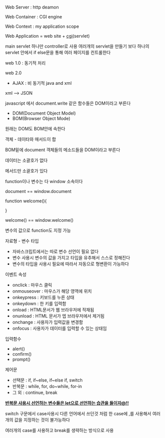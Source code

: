 Web Server : http deamon	

Web Container : CGI engine

Web Context : my application scope



Web Application = web site + <u>cgi</u>(servlet)



main servlet 하나만 controller로 사용 여러개의 servlet을 만들기 보다 하나의 servlet 안에서 if else문을 통해 여러 페이지를 컨트롤한다



web 1.0 : 동기적 처리

web 2.0 

- AJAX : 비 동기적 java and xml

xml --> JSON



javascript 에서  document.write 같은 함수들은 DOM이라고 부른다

- DOM(Document Object Model)
- BOM(Browser Object Mode)

원래는 DOM도 BOM안에 속한다



객체 - 데이타와 매서드이 합

BOM밑에 document 객체들의 메소드들을 DOM이라고 부른다

데이터는 소괄호가 없다

메서드만 소괄호가 있다



function이나 변수는 다 window 소속이다

document == window.document



function welcome(){

}

welcome() == window.welcome()



변수의 값으로 function도 지정 가능



자료형 - 변수 타입

- 자바스크립트에서는 따로 변수 선언이 필요 없다
- 변수 사용시 변수의 값을 가지고 타입을 유추해서 스스로 정해진다
- 변수의 타입을 사용시 필요에 따라서 자동으로 형변환이 가능하다



이벤트 속성

- onclick : 마우스 클릭
- onmouseover : 마우스가 해당 영역에 위치
- onkeypress : 키보드를 누른 상태
- onkeydown : 한 키를 입력함
-  onload : HTML문서가 웹 브라우저에 적재됨
- onunload : HTML 문서가 엡 브라우저에서 제거됨
- onchange : 사용자가 입력값을 변경함
- onfocus : 사용자가 데이터를 입력할 수 있는 상태임



입력함수

- alert()
- confirm()
- prompt()



제어문

- 선택문 : if, if~else, if~else if, switch
- 반복문 : while, for, do~while, for-in
- 그 외 : continue, break

<u>**반복문 사용시 선언하는 변수들은 let으로 선언하는 습관을 들이자@!!**</u>

switch 구문에서 case사용시 다른 언어에서 쓰던것 처럼 한 case에 ,를 사용해서 여러개의 값을 지정하는 것이 불가능하다

여러개의 case를 사용하고 break를 생략하는 방식으로 사용







